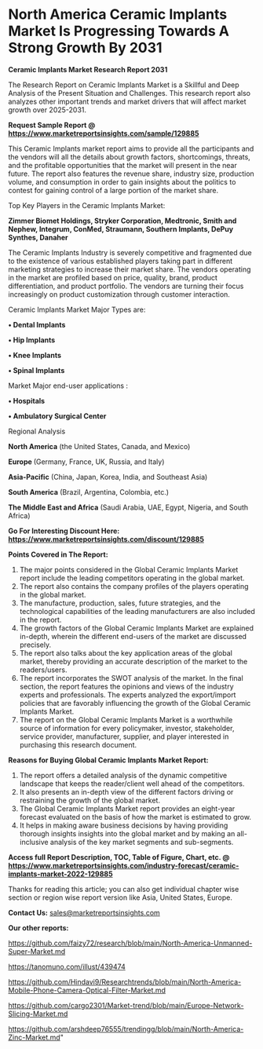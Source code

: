 # North America Ceramic Implants Market Is Progressing Towards A Strong Growth By 2031

<strong>Ceramic Implants Market Research Report 2031</strong>

The Research Report on Ceramic Implants Market is a Skillful and Deep Analysis of the Present Situation and Challenges. This research report also analyzes other important trends and market drivers that will affect market growth over 2025-2031.

<strong>Request Sample Report @ <a href=https://www.marketreportsinsights.com/sample/129885>https://www.marketreportsinsights.com/sample/129885</a></strong>

This Ceramic Implants market report aims to provide all the participants and the vendors will all the details about growth factors, shortcomings, threats, and the profitable opportunities that the market will present in the near future. The report also features the revenue share, industry size, production volume, and consumption in order to gain insights about the politics to contest for gaining control of a large portion of the market share.

Top Key Players in the Ceramic Implants Market:

<strong>Zimmer Biomet Holdings, Stryker Corporation, Medtronic, Smith and Nephew, Integrum, ConMed, Straumann, Southern Implants, DePuy Synthes, Danaher</strong>

The Ceramic Implants Industry is severely competitive and fragmented due to the existence of various established players taking part in different marketing strategies to increase their market share. The vendors operating in the market are profiled based on price, quality, brand, product differentiation, and product portfolio. The vendors are turning their focus increasingly on product customization through customer interaction.

Ceramic Implants Market Major Types are:

<strong>• Dental Implants

• Hip Implants

• Knee Implants

• Spinal Implants</strong>

Market Major end-user applications :

<strong>• Hospitals

• Ambulatory Surgical Center</strong>

Regional Analysis

</u><strong><b>North America</b></strong> (the United States, Canada, and Mexico)

<strong><b>Europe </b></strong>(Germany, France, UK, Russia, and Italy)

<strong><b>Asia-Pacific</b></strong> (China, Japan, Korea, India, and Southeast Asia)

<strong><b>South America</b></strong> (Brazil, Argentina, Colombia, etc.)

<strong><b>The Middle East and Africa</b></strong> (Saudi Arabia, UAE, Egypt, Nigeria, and South Africa)

<strong>Go For Interesting Discount Here: <a href=https://www.marketreportsinsights.com/discount/129885>https://www.marketreportsinsights.com/discount/129885</a></strong>

<strong>Points Covered in The Report:</strong>
<ol>
  <li>The major points considered in the Global Ceramic Implants Market report include the leading competitors operating in the global market.</li>
  <li>The report also contains the company profiles of the players operating in the global market.</li>
  <li>The manufacture, production, sales, future strategies, and the technological capabilities of the leading manufacturers are also included in the report.</li>
  <li>The growth factors of the Global Ceramic Implants Market are explained in-depth, wherein the different end-users of the market are discussed precisely.</li>
  <li>The report also talks about the key application areas of the global market, thereby providing an accurate description of the market to the readers/users.</li>
  <li>The report incorporates the SWOT analysis of the market. In the final section, the report features the opinions and views of the industry experts and professionals. The experts analyzed the export/import policies that are favorably influencing the growth of the Global Ceramic Implants Market.</li>
  <li>The report on the Global Ceramic Implants Market is a worthwhile source of information for every policymaker, investor, stakeholder, service provider, manufacturer, supplier, and player interested in purchasing this research document.</li>
</ol>
<strong>Reasons for Buying Global Ceramic Implants Market Report:</strong>

<ol>
  <li>The report offers a detailed analysis of the dynamic competitive landscape that keeps the reader/client well ahead of the competitors.</li>
  <li>It also presents an in-depth view of the different factors driving or restraining the growth of the global market.</li>
  <li>The Global Ceramic Implants Market report provides an eight-year forecast evaluated on the basis of how the market is estimated to grow.</li>
  <li>It helps in making aware business decisions by having providing thorough insights insights into the global market and by making an all-inclusive analysis of the key market segments and sub-segments.</li>
</ol>
<strong>Access full Report Description, TOC, Table of Figure, Chart, etc. @ <a href=https://www.marketreportsinsights.com/industry-forecast/ceramic-implants-market-2022-129885>https://www.marketreportsinsights.com/industry-forecast/ceramic-implants-market-2022-129885</a></strong>


Thanks for reading this article; you can also get individual chapter wise section or region wise report version like Asia, United States, Europe.

<strong>Contact Us:</strong>
sales@marketreportsinsights.com

<strong>Our other reports:</strong>

<a href=https://github.com/faizy72/research/blob/main/North-America-Unmanned-Super-Market.md>https://github.com/faizy72/research/blob/main/North-America-Unmanned-Super-Market.md</a>

<a href=https://tanomuno.com/illust/439474>https://tanomuno.com/illust/439474</a>

<a href=https://github.com/Hindavi9/Researchtrends/blob/main/North-America-Mobile-Phone-Camera-Optical-Filter-Market.md>https://github.com/Hindavi9/Researchtrends/blob/main/North-America-Mobile-Phone-Camera-Optical-Filter-Market.md</a>

<a href=https://github.com/cargo2301/Market-trend/blob/main/Europe-Network-Slicing-Market.md>https://github.com/cargo2301/Market-trend/blob/main/Europe-Network-Slicing-Market.md</a>

<a href=https://github.com/arshdeep76555/trendingg/blob/main/North-America-Zinc-Market.md>https://github.com/arshdeep76555/trendingg/blob/main/North-America-Zinc-Market.md</a>"
